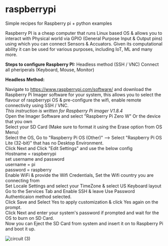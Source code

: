 # raspberrypi

Simple recipes for Raspberry pi + python examples

Raspberry PI is a cheap computer that runs Linux based OS & allows you to interact with Physical world via GPIO (General Purpose Input & Output pins) using which you can connect Sensors & Accuators. Given its computational ability it can be used for various purposes, including IoT, ML and many more.

**Steps to configure Raspberry PI:**
  Headless method (SSH / VNC)
  Connect all pheriperals (Keyboard, Mouse, Monitor)

**Headless Method:** 

Navigate to https://www.raspberrypi.com/software/ and download the Raspberry Pi Imager software for your system, this allows you to select the flavour of raspberrypi OS & pre-configure the wifi, enable remote connectivity using SSH / VNC. <br> 
     _This instruction is written for Raspberry Pi imager V1.8.4_ <br> 
     Open the Imager Software and select "Raspberry Pi Zero W" Or the device that you own <br> 
     Select your SD Card (Make sure to format it using the Erase option from OS Menu) <br> 
     Select the OS, Go to "Raspberry Pi OS (Other)" --> Select "Raspberry Pi OS Lite (32-bit)" that has no Desktop Environment. <br> 
     Click Next and Click "Edit Settings" and use the below config <br> 
	       Hostname = raspberrypi <br> 
	       set username and password <br> 
	         username = pi <br> 
	         password = raspberry <br> 
	       Enable WiFi & provide the Wifi Credentials, Set the Wifi country you are connecting from <br> 
	       Set Locale Settings and select your TimeZone & select US Keyboard layout <br> 
     		Go to the Services Tab and Enable SSH & leave Use Password Authenticaion method selected. <br> 
     Click Save and Select Yes to apply customization & click Yes again on the prompt. <br> 
     Click Next and enter your system's password if prompted and wait for the OS to burn on SD Card. <br> 
     Now you can Eject the SD Card from system and insert it on to Raspberry Pi and boot it up. <br> 
     
  

![circuit (3)](https://github.com/sreeramtkd/raspberrypi/assets/25638554/067811ea-2c3a-4706-b35d-34977430606f)
